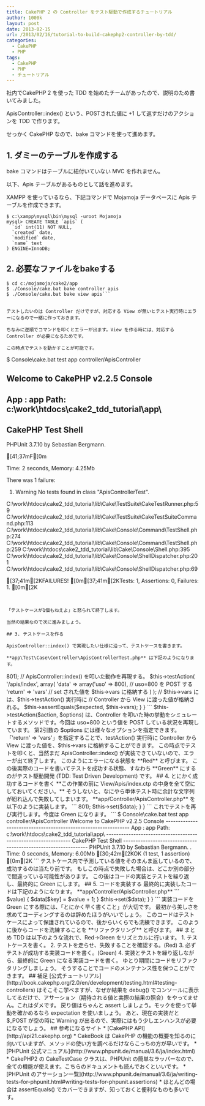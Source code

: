```yaml
---
title: CakePHP 2 の Controller をテスト駆動で作成するチュートリアル
author: 1000k
layout: post
date: 2013-02-15
url: /2013/02/16/tutorial-to-build-cakephp2-controller-by-tdd/
categories:
  - CakePHP
  - PHP
tags:
  - CakePHP
  - PHP
  - チュートリアル
---
```

社内でCakePHP 2 を使った TDD を始めたチームがあったので、説明のため書いてみました。

ApisController::index() という、POSTされた値に +1 して返すだけのアクションを TDD で作ります。

せっかく CakePHP なので、bake コマンドを使って進めます。

<!--more-->

## 1. ダミーのテーブルを作成する

bake コマンドはテーブルに紐付いていない MVC を作れません。

以下、Apis テーブルがあるものとして話を進めます。

XAMPP を使っているなら、下記コマンドで Mojamoja データベースに Apis テーブルを作成できます。

```
$ c:\xampp\mysql\bin\mysql -uroot Mojamoja
mysql> CREATE TABLE `apis` (
  `id` int(11) NOT NULL,
  `created` date,
  `modified` date,
  `name` text
) ENGINE=InnoDB;
```


## 2. 必要なファイルをbakeする

```
$ cd c:/mojamoja/cake2/app
$ ./Console/cake.bat bake controller apis
$ ./Console/cake.bat bake view apis```


テストしたいのは Controller だけですが、対応する View が無いとテスト実行時にエラーになるので一緒に作っておきます。

ちなみに逆順でコマンドを叩くとエラーが出ます。View を作る時には、対応する Controller が必要になるためです。

この時点でテストを動かすことが可能です。

```
$ Console\cake.bat test app controller/ApisController

Welcome to CakePHP v2.2.5 Console
---------------------------------------------------------------
App : app
Path: c:\work\htdocs\cake2_tdd_tutorial\app\
---------------------------------------------------------------
CakePHP Test Shell
---------------------------------------------------------------
PHPUnit 3.7.10 by Sebastian Bergmann.

[41;37mF[0m

Time: 2 seconds, Memory: 4.25Mb

There was 1 failure:

1) Warning
No tests found in class "ApisControllerTest".

C:\work\htdocs\cake2_tdd_tutorial\lib\Cake\TestSuite\CakeTestRunner.php:59
C:\work\htdocs\cake2_tdd_tutorial\lib\Cake\TestSuite\CakeTestSuiteCommand.php:113
C:\work\htdocs\cake2_tdd_tutorial\lib\Cake\Console\Command\TestShell.php:274
C:\work\htdocs\cake2_tdd_tutorial\lib\Cake\Console\Command\TestShell.php:259
C:\work\htdocs\cake2_tdd_tutorial\lib\Cake\Console\Shell.php:395
C:\work\htdocs\cake2_tdd_tutorial\lib\Cake\Console\ShellDispatcher.php:201
C:\work\htdocs\cake2_tdd_tutorial\lib\Cake\Console\ShellDispatcher.php:69

[37;41m[2KFAILURES!
[0m[37;41m[2KTests: 1, Assertions: 0, Failures: 1.
[0m[2K
```


「テストケースが1個もねえよ」と怒られて終了します。

当然の結果なので次に進みましょう。

## 3. テストケースを作る

ApisController::index() で実現したい仕様に沿って、テストケースを書きます。

**app\Test\Case\Controller\ApisControllerTest.php** は下記のようになります。

```
<?php
App::uses('ApisController', 'Controller');

class ApisControllerTest extends ControllerTestCase {

    public $fixtures = array();    // どの Fixture も参照しないようにする

    /**
     * @covers ApiController::index
     */
    public function testIndex() {
        // 期待される値
        $expected = array('uso' => 801);

        // ApisController::index() を叩いた動作を再現する。
        $this->testAction(
            '/apis/index',
            array(
                'data' => array('uso' => 800),  // uso=800 を POST する
                'return' => 'vars'              // set された値を $this->vars に格納する
            )
        );

        // $this->vars には、$this->testAction() 実行時に
        // Controller から View に渡った値が格納される。
        $this->assertEquals($expected, $this->vars);
    }

}
```


$this->testAction($action, $options) は、Controller を叩いた時の挙動をシミュレートするメソッドです。今回は uso=800 という値を POST している状況を再現しています。

第2引数の $options には様々なオプションを指定できます。「'return' => 'vars'」を指定することで、testAction() 実行時に Controller から View に渡った値を、$this->vars に格納することができます。

この時点でテストを叩くと、当然まだ ApisController::index() が実装できていないので、エラーが出て終了します。

このようにエラーになる状態を **Red** と呼びます。

この後実際のコードを書いてテストを成功する状態、すなわち **Green** にするのがテスト駆動開発 (TDD: Test Driven Development) です。

## 4. とにかく成功するコードを書く

**この作業の前に View/Apis/index.ctp の中身を全て空にしておいてください。**

そうしないと、なにやら単体テスト時に余計な文字列が紛れ込んで失敗してしまいます。

**app/Controller/ApisController.php** を以下のように実装します。

```
<?php
App::uses('AppController', 'Controller');

class ApisController extends AppController {

    // どの Model も使わないようにする。
    public $uses = false;

    public function index() {
        $data = array('uso' => 801);
        $this->set($data);
    }

}
```


これでテストを再び実行します。今度は Green になります。

```
$ Console\cake.bat test app controller/ApisController


Welcome to CakePHP v2.2.5 Console
---------------------------------------------------------------
App : app
Path: c:\work\htdocs\cake2_tdd_tutorial\app\
---------------------------------------------------------------
CakePHP Test Shell
---------------------------------------------------------------
PHPUnit 3.7.10 by Sebastian Bergmann.

.

Time: 0 seconds, Memory: 6.00Mb

[30;42m[2KOK (1 test, 1 assertion)
[0m[2K
```


テストケース内で予測している値をそのまんま返しているので、成功するのは当たり前です。

もしこの時点で失敗した場合は、どこか別の部分で間違っている可能性があります。

この後はコードの実装とテストを繰り返し、最終的に Green にします。

## 5. コードを実装する

最終的に実装したコードは下記のようになります。

**app/Controller/ApisController.php**

```
<?php
App::uses('AppController', 'Controller');

class ApisController extends AppController {

    // どの Model も使わないようにする。
    public $uses = false;

    public function index() {
        $data = array();

        foreach ($_POST as $key => $value) {
            $data[$key] = $value + 1;
        }

        $this->set($data);
    }
}
```


実装コードを Green にする際には、「とにかく早く書くこと」が大切です。

最初から美しさを求めてコーディングするのは辞めたほうがいいでしょう。

このコードはテストケースによって保護されているので、後からいくらでも洗練できます。

このように後からコードを洗練することを **リファクタリング** と呼びます。

## まとめ

TDD は以下のような流れで、Red->Green をリズミカルに行います。

  1. テストケースを書く。
  2. テストを走らせ、失敗することを確認する。(Red)
  3. 必ずテストが成功する実装コードを書く。(Green)
  4. 実装とテストを繰り返しながら、最終的に Green になる実装コードを書く。

ゆとり期間にコードをリファクタリングしましょう。

そうすることでコードのメンテナンス性を保つことができます。

## 補足

[公式チュートリアル](http://book.cakephp.org/2.0/en/development/testing.html#testing-controllers) はそこそこ学べますが、なぜか結果を debug() でコンソールに表示してるだけで、アサーション（期待される値と実際の結果の照合）をやってません。これはダメです。

戻り値はちゃんと assert しましょう。モックを使って挙動を確かめるなら expectation を使いましょう。

あと、現在の実装だと $_POST が空の時に Warning が出るので、実際にはもう少しエンハンスが必要になるでしょう。

## 参考になるサイト

  * [CakePHP API](http://api21.cakephp.org)
      * CakeBook は CakePHP の機能の概要を知るのに向いていますが、メソッドの使い方を調べるだけならこっちの方が早いです。
  * [PHPUnit 公式マニュアル](http://www.phpunit.de/manual/3.6/ja/index.html)
      * CakePHP2 の CakeTestCase クラスは、PHPUnit の簡単なラッパーなので、全ての機能が使えます。こちらのドキュメントも読んでおくといいです。
  * [PHPUnit のアサーション一覧](http://www.phpunit.de/manual/3.6/ja/writing-tests-for-phpunit.html#writing-tests-for-phpunit.assertions)
      * ほとんどの場合は assertEquals() でカバーできますが、知っておくと便利なものも多いです。